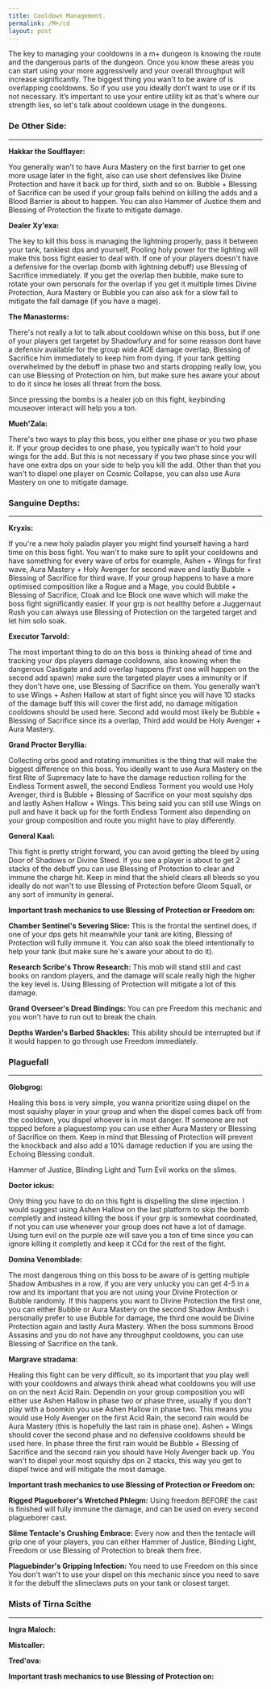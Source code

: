 ```yaml
---
title: Cooldown Management.
permalink: /M+/cd
layout: post
---
```


The key to managing your cooldowns in a m+ dungeon is knowing the route and the dangerous parts of the dungeon. Once you know these areas you can start using your 
<a href="https://tbc.wowhead.com/spell=31884/avenging-wrath" data-wowhead="spell=31884"></a> more aggressively and your overall throughput will increase significantly. The biggest thing you wan't to be aware of is overlapping cooldowns. So if you use 
<a href="https://tbc.wowhead.com/spell=31884/avenging-wrath" data-wowhead="spell=31884"></a> you ideally don’t want to use 
<a href="https://www.wowhead.com/spell=317929/aura-mastery" data-wowhead="spell=317929"></a> or 
<a href="https://www.wowhead.com/spell=642/divine-shield" data-wowhead="spell=642"></a> if its not necessary. It’s important to use your entire utility kit as that's where our strength lies, so let's talk about cooldown usage in the dungeons.

### **De Other Side:**
---

 **Hakkar the Soulflayer:**

 You generally wan't to have Aura Mastery on the first barrier to get one more usage later in the fight, also can use short defensives like Divine Protection and have it back up for third, sixth and so on. Bubble + Blessing of Sacrifice can be used if your group falls behind on killing the adds and a Blood Barrier is about to happen. You can also Hammer of Justice them and Blessing of Protection the fixate to mitigate damage.

**Dealer Xy'exa:**

The key to kill this boss is managing the lightning properly, pass it between your tank, tankiest dps and yourself, Pooling holy power for the lighting will make this boss fight easier to deal with. If one of your players doesn't have a defensive for the overlap (bomb with lightning debuff) use Blessing of Sacrifice immediately. If you get the overlap then bubble, make sure to rotate your own personals for the overlap if you get it multiple times Divine Protection, Aura Mastery or Bubble you can also ask for a slow fall to mitigate the fall damage (if you have a mage).

**The Manastorms:**

There's not really a lot to talk about cooldown whise on this boss, but if one of your players get targetet by Shadowfury and for some reasson dont have a defensiv available for the group wide AOE damage overlap, Blessing of Sacrifice him immediately to keep him from dying. If your tank getting overwhelmed by the debuff in phase two and starts dropping really low, you can use Blessing of Protection on him, but make sure hes aware your about to do it since he loses all threat from the boss.

Since pressing the bombs is a healer job on this fight, keybinding mouseover interact will help you a ton.

**Mueh'Zala:**

There's two ways to play this boss, you either one phase or you two phase it. If your group decides to one phase, you typically wan't to hold your wings for the add. But this is not necessary if you two phase since you will have one extra dps on your side to help you kill the add. Other than that you wan't to dispel one player on Cosmic Collapse, you can also use Aura Mastery on one to mitigate damage.

### **Sanguine Depths:**
---
**Kryxis:**

If you're a new holy paladin player you might find yourself having a hard time on this boss fight. You wan't to make sure to split your cooldowns and have something for every wave of orbs for example, Ashen + Wings for first wave, Aura Mastery + Holy Avenger for second wave and lastly Bubble + Blessing of Sacrifice for third wave. If your group happens to have a more optimised composition like a Rogue and a Mage, you could Bubble + Blessing of Sacrifice, Cloak and Ice Block one wave which will make the boss fight significantly easier. If your grp is not healthy before a Juggernaut Rush you can always use Blessing of Protection on the targeted target and let him solo soak.

**Executor Tarvold:**

The most important thing to do on this boss is thinking ahead of time and tracking your dps players damage cooldowns, also knowing when the dangerous Castigate and add overlap happens (first one will happen on the second add spawn) make sure the targeted player uses a immunity or if they don't have one, use Blessing of Sacrifice on them. You generally wan't to use Wings + Ashen Hallow at start of fight since you will have 10 stacks of the damage buff this will cover the first add, no damage mitigation cooldowns should be used here. Second add would most likely be Bubble + Blessing of Sacrifice since its a overlap, Third add would be Holy Avenger + Aura Mastery.


**Grand Proctor Beryllia:**

Collecting orbs good and rotating immunities is the thing that will make the biggest difference on this boss. You ideally want to use Aura Mastery on the first Rite of Supremacy late to have the damage reduction rolling for the Endless Torment aswell, the second Endless Torment you would use Holy Avenger, third is Bubble + Blessing of Sacrifice on your most squishy dps and lastly Ashen Hallow + Wings. This being said you can still use Wings on pull and have it back up for the forth Endless Torment also depending on your group composition and route you might have to play differently.

**General Kaal:**

This fight is pretty stright forward, you can avoid getting the bleed by using Door of Shadows or Divine Steed. If you see a player is about to get 2 stacks of the debuff you can use Blessing of Protection to clear and immune the charge hit. Keep in mind that the shield clears all bleeds so you ideally do not wan't to use Blessing of Protection before Gloom Squall, or any sort of immunity in general.

**Important trash mechanics to use Blessing of Protection or Freedom on:**

**Chamber Sentinel's Severing Slice:** This is the frontal the sentinel does, if one of your dps gets hit meanwhile your tank are kiting, Blessing of Protection will fully immune it. You can also soak the bleed intentionally to help your tank (but make sure he's aware your about to do it).

**Research Scribe's Throw Research:** This mob will stand still and cast books on random players, and the damage will scale really high the higher the key level is. Using Blessing of Protection will mitigate a lot of this damage.

**Grand Overseer's Dread Bindings:** You can pre Freedom this mechanic and you won't have to run out to break the chain.

**Depths Warden's Barbed Shackles:** This ability should be interrupted but if it would happen to go through use Freedom immediately.

### **Plaguefall**
---

**Globgrog:**

Healing this boss is very simple, you wanna prioritize using dispel on the most squishy player in your group and when the dispel comes back off from the cooldown, you dispel whoever is in most danger. If someone are not topped before a plaguestomp you can use either Aura Mastery or Blessing of Sacrifice on them. Keep in mind that Blessing of Protection will prevent the knockback and also add a 10% damage reduction if you are using the Echoing Blessing conduit.

Hammer of Justice, Blinding Light and Turn Evil works on the slimes.

**Doctor ickus:**

Only thing you have to do on this fight is dispelling the slime injection. I would suggest using Ashen Hallow on the last platform to skip the bomb completly and instead killing the boss if your grp is somewhat coordinated, if not you can use whenever your group does not have a lot of damage. Using turn evil on the purple oze will save you a ton of time since you can ignore killing it completly and keep it CCd for the rest of the fight.

**Domina Venomblade:**

The most dangerous thing on this boss to be aware of is getting multiple Shadow Ambushes in a row, if you are very unlucky you can get 4-5 in a row and its important that you are not using your Divine Protection or Bubble randomly. If this happens you want to Divine Protection the first one, you can either Bubble or Aura Mastery on the second Shadow Ambush i personally prefer to use Bubble for damage, the third one would be Divine Protection again and lastly Aura Mastery. When the boss summons Brood Assasins and you do not have any throughput cooldowns, you can use Blessing of Sacrifice on the tank.

**Margrave stradama:**

Healing this fight can be very difficult, so its important that you play well with your cooldowns and always think ahead what cooldowns you will use on on the next Acid Rain. Dependin on your group composition you will either use Ashen Hallow in phase two or phase three, usually if you don't play with a boomkin you use Ashen Hallow in phase two. This means you would use Holy Avenger on the first Acid Rain, the second rain would be Aura Mastery (this is hopefully the last rain in phase one). Ashen + Wings should cover the second phase and no defensive cooldowns should be used here. In phase three the first rain would be Bubble + Blessing of Sacrifice and the second rain you should have Holy Avenger back up. You wan't to dispel your most squishy dps on 2 stacks, this way you get to dispel twice and will mitigate the most damage.

**Important trash mechanics to use Blessing of Protection or Freedom on:**

**Rigged Plagueborer's Wretched Phlegm:** Using freedom BEFORE the cast is finished will fully immune the damage, and can be used on every second plagueborer cast.

**Slime Tentacle's Crushing Embrace:** Every now and then the tentacle will grip one of your players, you can either Hammer of Justice, Blinding Light, Freedom or use Blessing of Protection to break them free.

**Plaguebinder's Gripping Infection:** You need to use Freedom on this since You don't wan't to use your dispel on this mechanic since you need to save it for the debuff the slimeclaws puts on your tank or closest target.

### **Mists of Tirna Scithe**
---
**Ingra Maloch:**

**Mistcaller:**

**Tred'ova:**

**Important trash mechanics to use Blessing of Protection on:**
